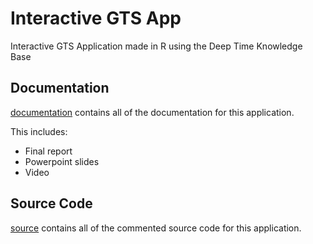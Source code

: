 # Interactive GTS App
Interactive GTS Application made in R using the Deep Time Knowledge Base

## Documentation

[documentation](./documentation) contains all of the documentation for this application.

This includes:
- Final report
- Powerpoint slides
- Video

## Source Code

[source](./source) contains all of the commented source code for this application.
